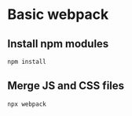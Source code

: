 # Basic webpack

## Install npm modules
``` npm install ```

## Merge JS and CSS files
``` npx webpack ```
